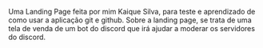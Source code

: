 Uma Landing Page feita por mim Kaique Silva, para teste e aprendizado de como usar a aplicação git e github. Sobre a landing page, se trata de uma tela de venda de um bot do discord que irá ajudar a moderar os servidores do discord.
